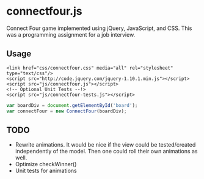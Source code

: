 # connectfour.js

Connect Four game implemented using jQuery, JavaScript, and CSS.  This was a programming assignment for a job interview.

## Usage ##
    <link href="css/connectfour.css" media="all" rel="stylesheet" type="text/css"/>
    <script src="http://code.jquery.com/jquery-1.10.1.min.js"></script>
    <script src="js/connectfour.js"></script>
    <!-- Optional Unit Tests --!>
    <script src="js/connectfour-tests.js"></script>
```javascript
var boardDiv = document.getElementById('board');
var connectFour = new ConnectFour(boardDiv);
```

## TODO ##
- Rewrite animations.  It would be nice if the view could be tested/created independently of the model.  Then one could roll their own animations as well.
- Optimize checkWinner()
- Unit tests for animations